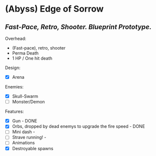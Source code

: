 (Abyss) Edge of Sorrow
=============
*Fast-Pace, Retro, Shooter. Blueprint Prototype.*
---------------
 
 Overhead:
 - (Fast-pace), retro, shooter
 - Perma Death
 - 1 HP / One hit death
 
 Design:
 - [x] Arena
 
 Enemies:
 - [x] Skull-Swarm
 - [ ] Monster/Demon
 
 Features:
 - [x] Gun - DONE
 - [x] Orbs, dropped by dead enemys
   to upgrade the fire speed - DONE
 - [ ] Mini dash -
 - [ ] Strave running! -
 - [ ] Animations
 - [x] Destroyable spawns

